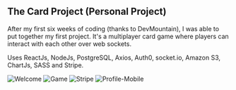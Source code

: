 ## The Card Project (Personal Project)

After my first six weeks of coding (thanks to DevMountain), I was able to put together my first project. It's a multiplayer card game where players can interact with each other over web sockets.

Uses ReactJs, NodeJs, PostgreSQL, Axios, Auth0, socket.io, Amazon S3, ChartJs, SASS and Stripe.

<img src="https://s3.amazonaws.com/dev-fun-bucket/card_fun1.png" alt="Welcome" />
<img src="https://s3.amazonaws.com/dev-fun-bucket/card_fun2.png" alt="Game" />
<img src="https://s3.amazonaws.com/dev-fun-bucket/card_fun.3png" alt="Stripe" />
<img src="https://s3.amazonaws.com/dev-fun-bucket/card_fun4.png" alt="Profile-Mobile" />

